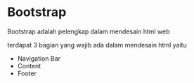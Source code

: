 # Bootstrap

Bootstrap adalah pelengkap dalam mendesain html web

terdapat 3 bagian yang wajib ada dalam mendesain html yaitu

* Navigation Bar 
* Content
* Footer